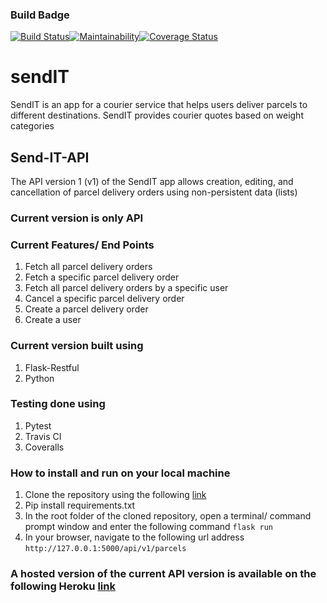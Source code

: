 ### Build Badge
[![Build Status](https://travis-ci.org/JumaKahiga/Send-IT-API.svg?branch=ch-email-validation-162006056)](https://travis-ci.org/JumaKahiga/Send-IT-API)[![Maintainability](https://api.codeclimate.com/v1/badges/c141f19658ab620ff464/maintainability)](https://codeclimate.com/github/JumaKahiga/Send-IT-API/maintainability)[![Coverage Status](https://coveralls.io/repos/github/JumaKahiga/Send-IT-API/badge.svg?branch=bg-fix-travis-coveralls-161881164)](https://coveralls.io/github/JumaKahiga/Send-IT-API?branch=bg-fix-travis-coveralls-161881164)

# sendIT
SendIT is an app for a courier service that helps users deliver parcels to different destinations. SendIT provides courier quotes based on weight categories

## Send-IT-API
The API version 1 (v1) of the SendIT app allows creation, editing, and cancellation of parcel delivery orders using non-persistent data (lists)


### Current version is only API

### Current Features/ End Points
1. Fetch all parcel delivery orders
2. Fetch a specific parcel delivery order
3. Fetch all parcel delivery orders by a specific user
4. Cancel a specific parcel delivery order
5. Create a parcel delivery order
6. Create a user

### Current version built using
1. Flask-Restful
2. Python

### Testing done using
1. Pytest
2. Travis CI
3. Coveralls 

### How to install and run on your local machine
1. Clone the repository using the following [link](https://github.com/JumaKahiga/Send-IT-API.git)
2. Pip install requirements.txt
3. In the root folder of the cloned repository, open a terminal/ command prompt window and enter the following command `flask run` 
4. In your browser, navigate to the following url address `http://127.0.0.1:5000/api/v1/parcels`

### A hosted version of the current API version is available on the following Heroku [link](https://limitless-beach-12850.herokuapp.com/api/v1/parcels/)


